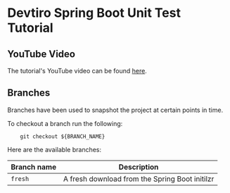 # Devtiro Spring Boot Unit Test Tutorial


## YouTube Video
The tutorial's YouTube video can be found [here](#).


## Branches
Branches have been used to snapshot the project at certain points in time.

To checkout a branch run the following:
```shell
    git checkout ${BRANCH_NAME}
```

Here are the available branches:

| Branch name   | Description                                          |
| -----------   | -----------                                          |
| `fresh`       | A fresh download from the Spring Boot initilzr       |